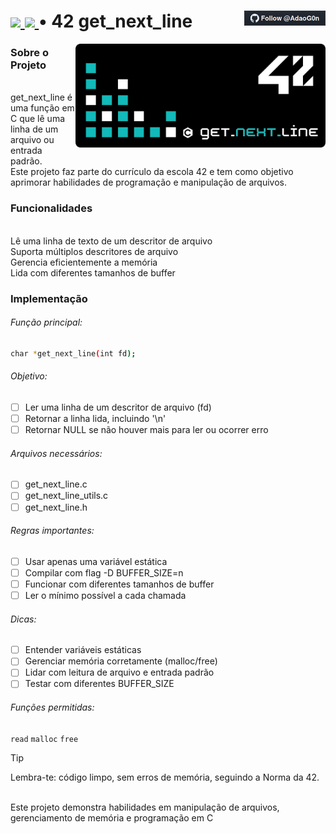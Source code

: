 # <a href="#" style="pointer-events: none;"> <img src="https://img.shields.io/badge/status-0%20%2F%20100%20%E2%98%85-success?color=%2312bab9&style=flat-square"/> <img src="https://img.shields.io/github/last-commit/AdaoG0n/42-get_next_line?style=flat-square&color=%2312bab9" /> </a> • 42 get_next_line <a href="https://github.com/AdaoG0n" style="pointer-events: none;"> <img src="https://github.com/AdaoG0n/AdaoG0n/blob/main/assests/Followbutton.png" width="130" align="right"/></a>
 <a href="#" style="pointer-events: none;">
 <img align="right" src="https://github.com/AdaoG0n/AdaoG0n/blob/main/assests/getnextline.png" width="400"/>
 </a>

### Sobre o Projeto
<br/>get_next_line é uma função em C que lê uma linha de um arquivo ou entrada padrão. 
<br/>Este projeto faz parte do currículo da escola 42 e tem como objetivo aprimorar habilidades de programação e manipulação de arquivos.

### Funcionalidades

<br/>Lê uma linha de texto de um descritor de arquivo
<br/>Suporta múltiplos descritores de arquivo
<br/>Gerencia eficientemente a memória
<br/>Lida com diferentes tamanhos de buffer

### Implementação

###### Função principal:

```sh
char *get_next_line(int fd);
```

######   Objetivo:

- [ ] Ler uma linha de um descritor de arquivo (fd)
- [ ] Retornar a linha lida, incluindo '\n'
- [ ] Retornar NULL se não houver mais para ler ou ocorrer erro

 ###### Arquivos necessários:

 - [ ] get_next_line.c
 - [ ] get_next_line_utils.c
 - [ ] get_next_line.h

###### Regras importantes:

- [ ] Usar apenas uma variável estática
- [ ] Compilar com flag -D BUFFER_SIZE=n
- [ ] Funcionar com diferentes tamanhos de buffer
- [ ] Ler o mínimo possível a cada chamada

 ###### Dicas:

- [ ] Entender variáveis estáticas
- [ ] Gerenciar memória corretamente (malloc/free)
- [ ] Lidar com leitura de arquivo e entrada padrão
- [ ] Testar com diferentes BUFFER_SIZE

 ###### Funções permitidas:

`read`
`malloc`
`free`

>[!TIP]
>Lembra-te: código limpo, sem erros de memória, seguindo a Norma da 42.

<br/>Este projeto demonstra habilidades em manipulação de arquivos, gerenciamento de memória e programação em C

